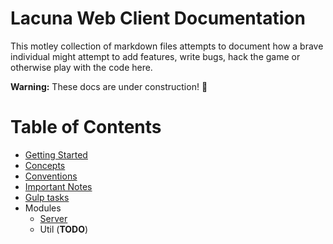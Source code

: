 # Lacuna Web Client Documentation

This motley collection of markdown files attempts to document how a brave individual might attempt to add features, write bugs, hack the game or otherwise play with the code here.

**Warning:** These docs are under construction! :construction:

# Table of Contents

- [Getting Started](getting-started.md)
- [Concepts](concepts.md)
- [Conventions](conventions.md)
- [Important Notes](important-notes.md)
- [Gulp tasks](gulp-tasks.md)
- Modules
    - [Server](modules/server.md)
    - Util (**TODO**)

